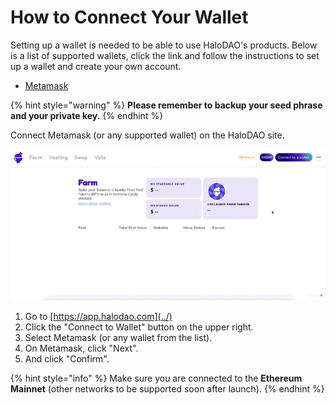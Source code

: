 # How to Connect Your Wallet

Setting up a wallet is needed to be able to use HaloDAO's products. Below is a list of supported wallets, click the link and follow the instructions to set up a wallet and create your own account.

* [Metamask](https://metamask.io/)

{% hint style="warning" %}
**Please remember to backup your seed phrase and your private key.**
{% endhint %}

Connect Metamask \(or any supported wallet\) on the HaloDAO site.

![](../.gitbook/assets/connect-to-wallet.gif)

1. Go to [https://app.halodao.com](../)
2. Click the "Connect to Wallet" button on the upper right.
3. Select Metamask \(or any wallet from the list\).
4. On Metamask, click "Next".
5. And click "Confirm".

{% hint style="info" %}
Make sure you are connected to the **Ethereum** **Mainnet** \(other networks to be supported soon after launch\).
{% endhint %}

